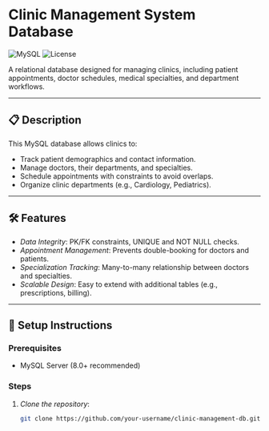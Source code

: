 # Clinic Management System Database

![MySQL](https://img.shields.io/badge/MySQL-8.0-blue) ![License](https://img.shields.io/badge/License-MIT-green)

A relational database designed for managing clinics, including patient appointments, doctor schedules, medical specialties, and department workflows.

---

## 📋 Description

This MySQL database allows clinics to:
- Track patient demographics and contact information.
- Manage doctors, their departments, and specialties.
- Schedule appointments with constraints to avoid overlaps.
- Organize clinic departments (e.g., Cardiology, Pediatrics).

---

## 🛠 Features

- *Data Integrity*: PK/FK constraints, UNIQUE and NOT NULL checks.
- *Appointment Management*: Prevents double-booking for doctors and patients.
- *Specialization Tracking*: Many-to-many relationship between doctors and specialties.
- *Scalable Design*: Easy to extend with additional tables (e.g., prescriptions, billing).

---

## 🚀 Setup Instructions

### Prerequisites
- MySQL Server (8.0+ recommended)

### Steps
1. *Clone the repository*:
   ```bash
   git clone https://github.com/your-username/clinic-management-db.git
